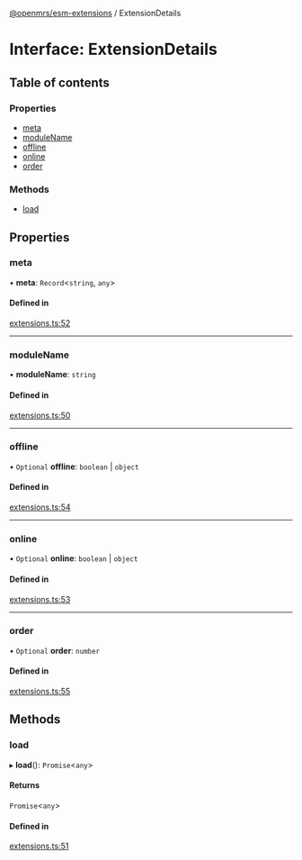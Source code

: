 [@openmrs/esm-extensions](../API.md) / ExtensionDetails

# Interface: ExtensionDetails

## Table of contents

### Properties

- [meta](ExtensionDetails.md#meta)
- [moduleName](ExtensionDetails.md#modulename)
- [offline](ExtensionDetails.md#offline)
- [online](ExtensionDetails.md#online)
- [order](ExtensionDetails.md#order)

### Methods

- [load](ExtensionDetails.md#load)

## Properties

### meta

• **meta**: `Record`<`string`, `any`\>

#### Defined in

[extensions.ts:52](https://github.com/openmrs/openmrs-esm-core/blob/master/packages/framework/esm-extensions/src/extensions.ts#L52)

___

### moduleName

• **moduleName**: `string`

#### Defined in

[extensions.ts:50](https://github.com/openmrs/openmrs-esm-core/blob/master/packages/framework/esm-extensions/src/extensions.ts#L50)

___

### offline

• `Optional` **offline**: `boolean` \| `object`

#### Defined in

[extensions.ts:54](https://github.com/openmrs/openmrs-esm-core/blob/master/packages/framework/esm-extensions/src/extensions.ts#L54)

___

### online

• `Optional` **online**: `boolean` \| `object`

#### Defined in

[extensions.ts:53](https://github.com/openmrs/openmrs-esm-core/blob/master/packages/framework/esm-extensions/src/extensions.ts#L53)

___

### order

• `Optional` **order**: `number`

#### Defined in

[extensions.ts:55](https://github.com/openmrs/openmrs-esm-core/blob/master/packages/framework/esm-extensions/src/extensions.ts#L55)

## Methods

### load

▸ **load**(): `Promise`<`any`\>

#### Returns

`Promise`<`any`\>

#### Defined in

[extensions.ts:51](https://github.com/openmrs/openmrs-esm-core/blob/master/packages/framework/esm-extensions/src/extensions.ts#L51)

